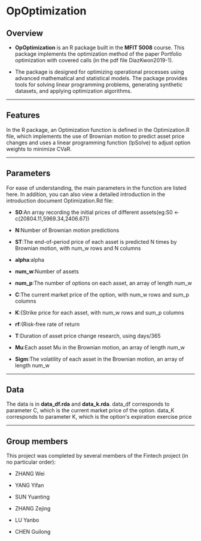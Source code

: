 # OpOptimization



## Overview

- **OpOptimization** is an R package built in the **MFIT 5008** course. This package implements the optimization method of the paper Portfolio optimization with covered calls (in the pdf file DiazKwon2019-1).

- The package is designed for optimizing operational processes using advanced mathematical and statistical models. The package provides tools for solving linear programming problems, generating synthetic datasets, and applying optimization algorithms.

---

## Features

In the R package, an Optimization function is defined in the Optimization.R file, which implements the use of Brownian motion to predict asset price changes and uses a linear programming function (lpSolve) to adjust option weights to minimize CVaR.

---

## Parameters

For ease of understanding, the main parameters in the function are listed here. In addition, you can also view a detailed introduction in the introduction document Optimization.Rd file:

-  **S0**:An array recording the initial prices of different assets(eg:S0 <- c(20804.11,5969.34,2406.67))
  
-  **N**:Number of Brownian motion predictions
  
-  **ST**:The end-of-period price of each asset is predicted N times by Brownian motion, with num_w rows and N columns
  
- **alpha**:alpha
 
-  **num_w**:Number of assets
  
-  **num_p**:The number of options on each asset, an array of length num_w
  
-  **C**:The current market price of the option, with num_w rows and sum_p columns
  
-  **K**:{Strike price for each asset, with num_w rows and sum_p columns
  
-  **rf**:{Risk-free rate of return
  
-  **T**:Duration of asset price change research, using days/365
  
-  **Mu**:Each asset Mu in the Brownian motion, an array of length num_w
  
-  **Sigm**:The volatility of each asset in the Brownian motion, an array of length num_w

---

## Data
The data is in **data_df.rda** and **data_k.rda**. data_df corresponds to parameter C, which is the current market price of the option. data_K corresponds to parameter K, which is the option's expiration exercise price

---
## Group members
This project was completed by several members of the Fintech project (in no particular order):

- ZHANG Wei

- YANG Yifan

- SUN Yuanting

- ZHANG Zejing

- LU Yanbo

- CHEN Guilong

